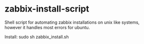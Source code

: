 # zabbix-install-script
Shell script for automating zabbix installations on unix like systems, however it handles most errors for ubuntu.

Install: 
sudo sh zabbix_install.sh
